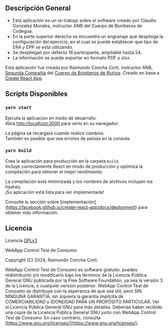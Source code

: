 ## Descripción General

- Esta aplicación es un re-trabajo sobre el software creado por Claudio Gonzalez Morales, instructor ANB del Cuerpo de Bomberos de Codegua.
- En la parte superior derecha se encuentra un engranaje que despliega la configuración del ejercicio, en el cual se puede establecer que tipo de ERA y EPP se está utilizando.
- Se despliegan por defecto 16 participante, ampliable hasta 24.
- La información se puede exportar en formato PDF o xlsx.

Esta aplicación fue creada por Raimundo Concha Corti, instructor ANB, [Segunda Compañía](https://www.bomba2.cl) del [Cuerpo de Bomberos de Ñuñoa](https://www.cbn.cl).
Creado en base a [Create React App](https://github.com/facebook/create-react-app).


## Scripts Disponibles

### `yarn start`

Ejecuta la aplicación en modo de desarrollo.\
Abra [http://localhost:3000](http://localhost:3000) para verlo en su navegador.

La página se recargará cuando realice cambios.\
También es posible que vea errores de pelusa en la consola.

### `yarn build`

Crea la aplicación para producción en la carpeta `build`.\
Incluye correctamente React en modo de producción y optimiza la compilación para obtener el mejor rendimiento.

La compilación está minimizada y los nombres de archivos incluyen los hashes.\
¡Su aplicación está lista para ser implementada!

Consulte la sección sobre [implementación] (https://facebook.github.io/create-react-app/docs/deployment) para obtener más información.

## Licencia
Licencia [GPLv3](https://www.gnu.org/licenses/gpl-3.0.html)

WebApp Control Test de Consumo

Copyright (C) 2024, Raimundo Concha Corti.

WebApp Control Test de Consumo es software gratuito: puedes redistribuirlo y/o modificarlo bajo los términos de la Licencia Pública General GNU publicada por la Free Software Foundation, ya sea la versión 3 de la Licencia, o cualquier versión posterior.
WebApp Control Test de Consumo se distribuye con la esperanza de que sea útil, pero SIN NINGUNA GARANTÍA; sin siquiera la garantía implícita de COMERCIABILIDAD o IDONEIDAD PARA UN PROPÓSITO PARTICULAR. Ver el Licencia Pública General GNU para más detalles.
Deberías haber recibido una copia de la Licencia Pública General GNU junto con WebApp Control Test de Consumo. En caso contrario, consulta [https://www.gnu.org/licenses/](https://www.gnu.org/licenses/).

